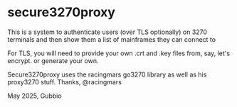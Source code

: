 # secure3270proxy
This is a system to authenticate users (over TLS optionally) on 3270 terminals and then show them a list of mainframes they can connect to

For TLS, you will need to provide your own .crt and .key files from, say, let's encrypt. or generate your own. 
  
Secure3270proxy uses the racingmars go3270 library as well as his proxy3270 stuff. Thanks, @racingmars
  
May 2025, Gubbio 

